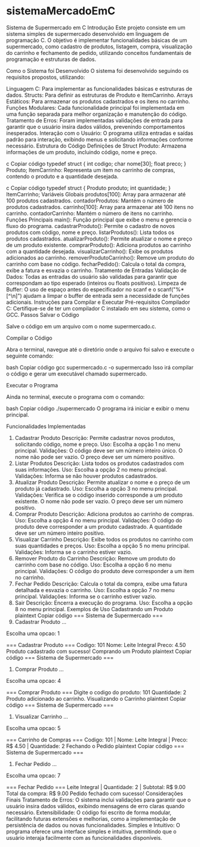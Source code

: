 # sistemaMercadoEmC

Sistema de Supermercado em C
Introdução
Este projeto consiste em um sistema simples de supermercado desenvolvido em linguagem de programação C. O objetivo é implementar funcionalidades básicas de um supermercado, como cadastro de produtos, listagem, compra, visualização do carrinho e fechamento de pedido, utilizando conceitos fundamentais de programação e estruturas de dados.

Como o Sistema foi Desenvolvido
O sistema foi desenvolvido seguindo os requisitos propostos, utilizando:

Linguagem C: Para implementar as funcionalidades básicas e estruturas de dados.
Structs: Para definir as estruturas de Produto e ItemCarrinho.
Arrays Estáticos: Para armazenar os produtos cadastrados e os itens no carrinho.
Funções Modulares: Cada funcionalidade principal foi implementada em uma função separada para melhor organização e manutenção do código.
Tratamento de Erros: Foram implementadas validações de entrada para garantir que o usuário insira dados válidos, prevenindo comportamentos inesperados.
Interação com o Usuário: O programa utiliza entradas e saídas padrão para interação, exibindo menus e solicitando informações conforme necessário.
Estrutura do Código
Definições de Struct
Produto: Armazena informações de um produto, incluindo código, nome e preço.

c
Copiar código
typedef struct {
    int codigo;
    char nome[30];
    float preco;
} Produto;
ItemCarrinho: Representa um item no carrinho de compras, contendo o produto e a quantidade desejada.

c
Copiar código
typedef struct {
    Produto produto;
    int quantidade;
} ItemCarrinho;
Variáveis Globais
produtos[100]: Array para armazenar até 100 produtos cadastrados.
contadorProdutos: Mantém o número de produtos cadastrados.
carrinho[100]: Array para armazenar até 100 itens no carrinho.
contadorCarrinho: Mantém o número de itens no carrinho.
Funções Principais
main(): Função principal que exibe o menu e gerencia o fluxo do programa.
cadastrarProduto(): Permite o cadastro de novos produtos com código, nome e preço.
listarProdutos(): Lista todos os produtos cadastrados.
atualizarProduto(): Permite atualizar o nome e preço de um produto existente.
comprarProduto(): Adiciona produtos ao carrinho com a quantidade desejada.
visualizarCarrinho(): Exibe os produtos adicionados ao carrinho.
removerProdutoCarrinho(): Remove um produto do carrinho com base no código.
fecharPedido(): Calcula o total da compra, exibe a fatura e esvazia o carrinho.
Tratamento de Entradas
Validação de Dados: Todas as entradas do usuário são validadas para garantir que correspondam ao tipo esperado (inteiros ou floats positivos).
Limpeza de Buffer: O uso de espaço antes do especificador no scanf e o scanf("%*[^\n]") ajudam a limpar o buffer de entrada sem a necessidade de funções adicionais.
Instruções para Compilar e Executar
Pré-requisitos
Compilador C: Certifique-se de ter um compilador C instalado em seu sistema, como o GCC.
Passos
Salvar o Código

Salve o código em um arquivo com o nome supermercado.c.

Compilar o Código

Abra o terminal, navegue até o diretório onde o arquivo foi salvo e execute o seguinte comando:

bash
Copiar código
gcc supermercado.c -o supermercado
Isso irá compilar o código e gerar um executável chamado supermercado.

Executar o Programa

Ainda no terminal, execute o programa com o comando:

bash
Copiar código
./supermercado
O programa irá iniciar e exibir o menu principal.

Funcionalidades Implementadas
1. Cadastrar Produto
Descrição: Permite cadastrar novos produtos, solicitando código, nome e preço.
Uso: Escolha a opção 1 no menu principal.
Validações:
O código deve ser um número inteiro único.
O nome não pode ser vazio.
O preço deve ser um número positivo.
2. Listar Produtos
Descrição: Lista todos os produtos cadastrados com suas informações.
Uso: Escolha a opção 2 no menu principal.
Validações: Informa se não houver produtos cadastrados.
3. Atualizar Produto
Descrição: Permite atualizar o nome e o preço de um produto já cadastrado.
Uso: Escolha a opção 3 no menu principal.
Validações:
Verifica se o código inserido corresponde a um produto existente.
O nome não pode ser vazio.
O preço deve ser um número positivo.
4. Comprar Produto
Descrição: Adiciona produtos ao carrinho de compras.
Uso: Escolha a opção 4 no menu principal.
Validações:
O código do produto deve corresponder a um produto cadastrado.
A quantidade deve ser um número inteiro positivo.
5. Visualizar Carrinho
Descrição: Exibe todos os produtos no carrinho com suas quantidades e preços.
Uso: Escolha a opção 5 no menu principal.
Validações: Informa se o carrinho estiver vazio.
6. Remover Produto do Carrinho
Descrição: Remove um produto do carrinho com base no código.
Uso: Escolha a opção 6 no menu principal.
Validações:
O código do produto deve corresponder a um item no carrinho.
7. Fechar Pedido
Descrição: Calcula o total da compra, exibe uma fatura detalhada e esvazia o carrinho.
Uso: Escolha a opção 7 no menu principal.
Validações: Informa se o carrinho estiver vazio.
8. Sair
Descrição: Encerra a execução do programa.
Uso: Escolha a opção 8 no menu principal.
Exemplos de Uso
Cadastrando um Produto
plaintext
Copiar código
=== Sistema de Supermercado ===
1. Cadastrar Produto
...

Escolha uma opcao: 1

=== Cadastrar Produto ===
Codigo: 101
Nome: Leite Integral
Preco: 4.50
Produto cadastrado com sucesso!
Comprando um Produto
plaintext
Copiar código
=== Sistema de Supermercado ===
1. Comprar Produto
...

Escolha uma opcao: 4

=== Comprar Produto ===
Digite o codigo do produto: 101
Quantidade: 2
Produto adicionado ao carrinho.
Visualizando o Carrinho
plaintext
Copiar código
=== Sistema de Supermercado ===
1. Visualizar Carrinho
...

Escolha uma opcao: 5

=== Carrinho de Compras ===
Codigo: 101 | Nome: Leite Integral | Preco: R$ 4.50 | Quantidade: 2
Fechando o Pedido
plaintext
Copiar código
=== Sistema de Supermercado ===
1. Fechar Pedido
...

Escolha uma opcao: 7

=== Fechar Pedido ===
Leite Integral | Quantidade: 2 | Subtotal: R$ 9.00
Total da compra: R$ 9.00
Pedido fechado com sucesso!
Considerações Finais
Tratamento de Erros: O sistema inclui validações para garantir que o usuário insira dados válidos, exibindo mensagens de erro claras quando necessário.
Extensibilidade: O código foi escrito de forma modular, facilitando futuras extensões e melhorias, como a implementação de persistência de dados ou novas funcionalidades.
Simples e Intuitivo: O programa oferece uma interface simples e intuitiva, permitindo que o usuário interaja facilmente com as funcionalidades disponíveis.

